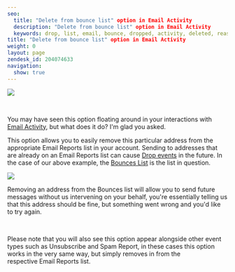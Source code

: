 ```yaml
---
seo:
  title: "Delete from bounce list" option in Email Activity
  description: "Delete from bounce list" option in Email Activity
  keywords: drop, list, email, bounce, dropped, activity, deleted, reason, delete from bounce list, bounce list, bounced address
title: "Delete from bounce list" option in Email Activity
weight: 0
layout: page
zendesk_id: 204074633
navigation:
  show: true
---
```


![]({{root_url}}/images/deletefrombouncelist.png)

&nbsp;

You may have seen this option floating around in your interactions with [Email Activity](https://sendgrid.com/logs/index), but what does it do? I'm glad you asked.&nbsp;

This option allows you to easily remove this particular address from the appropriate Email Reports&nbsp;list in your account. Sending to addresses that are already on an Email Reports list can cause [Drop events](/hc/en-us/articles/203790456-Drop-Reason-Bounced-Address) in the future. In the case of our above example, the [Bounces List](https://sendgrid.com/bounces)&nbsp;is the list in question.

![]({{root_url}}/images/emailreports.gif)

Removing an address from the Bounces list will allow you to send future messages without us intervening on your behalf, you're essentially telling us that this address should be fine, but something went wrong and you'd like to try again.&nbsp;

&nbsp;

Please note that you will also see this option appear alongside other event types such as&nbsp;Unsubscribe and Spam Report, in these cases this option works in the very same way, but simply removes in from the respective&nbsp;Email Reports list.&nbsp;

